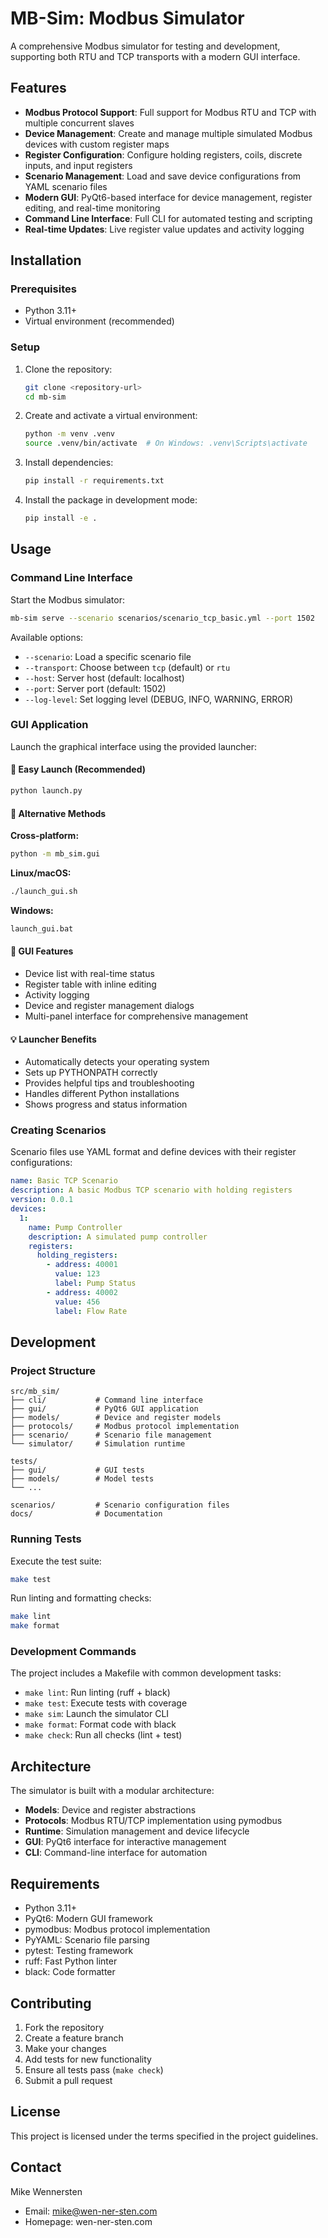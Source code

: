 # MB-Sim: Modbus Simulator

A comprehensive Modbus simulator for testing and development, supporting both RTU and TCP transports with a modern GUI interface.

## Features

- **Modbus Protocol Support**: Full support for Modbus RTU and TCP with multiple concurrent slaves
- **Device Management**: Create and manage multiple simulated Modbus devices with custom register maps
- **Register Configuration**: Configure holding registers, coils, discrete inputs, and input registers
- **Scenario Management**: Load and save device configurations from YAML scenario files
- **Modern GUI**: PyQt6-based interface for device management, register editing, and real-time monitoring
- **Command Line Interface**: Full CLI for automated testing and scripting
- **Real-time Updates**: Live register value updates and activity logging

## Installation

### Prerequisites

- Python 3.11+
- Virtual environment (recommended)

### Setup

1. Clone the repository:
   ```bash
   git clone <repository-url>
   cd mb-sim
   ```

2. Create and activate a virtual environment:
   ```bash
   python -m venv .venv
   source .venv/bin/activate  # On Windows: .venv\Scripts\activate
   ```

3. Install dependencies:
   ```bash
   pip install -r requirements.txt
   ```

4. Install the package in development mode:
   ```bash
   pip install -e .
   ```

## Usage

### Command Line Interface

Start the Modbus simulator:
```bash
mb-sim serve --scenario scenarios/scenario_tcp_basic.yml --port 1502
```

Available options:
- `--scenario`: Load a specific scenario file
- `--transport`: Choose between `tcp` (default) or `rtu`
- `--host`: Server host (default: localhost)
- `--port`: Server port (default: 1502)
- `--log-level`: Set logging level (DEBUG, INFO, WARNING, ERROR)

### GUI Application

Launch the graphical interface using the provided launcher:

#### 🚀 **Easy Launch (Recommended)**
```bash
python launch.py
```

#### 📝 **Alternative Methods**

**Cross-platform:**
```bash
python -m mb_sim.gui
```

**Linux/macOS:**
```bash
./launch_gui.sh
```

**Windows:**
```bash
launch_gui.bat
```

#### 🎯 **GUI Features**
- Device list with real-time status
- Register table with inline editing
- Activity logging
- Device and register management dialogs
- Multi-panel interface for comprehensive management

#### 💡 **Launcher Benefits**
- Automatically detects your operating system
- Sets up PYTHONPATH correctly
- Provides helpful tips and troubleshooting
- Handles different Python installations
- Shows progress and status information

### Creating Scenarios

Scenario files use YAML format and define devices with their register configurations:

```yaml
name: Basic TCP Scenario
description: A basic Modbus TCP scenario with holding registers
version: 0.0.1
devices:
  1:
    name: Pump Controller
    description: A simulated pump controller
    registers:
      holding_registers:
        - address: 40001
          value: 123
          label: Pump Status
        - address: 40002
          value: 456
          label: Flow Rate
```

## Development

### Project Structure

```
src/mb_sim/
├── cli/           # Command line interface
├── gui/           # PyQt6 GUI application
├── models/        # Device and register models
├── protocols/     # Modbus protocol implementation
├── scenario/      # Scenario file management
└── simulator/     # Simulation runtime

tests/
├── gui/           # GUI tests
├── models/        # Model tests
└── ...

scenarios/         # Scenario configuration files
docs/              # Documentation
```

### Running Tests

Execute the test suite:
```bash
make test
```

Run linting and formatting checks:
```bash
make lint
make format
```

### Development Commands

The project includes a Makefile with common development tasks:

- `make lint`: Run linting (ruff + black)
- `make test`: Execute tests with coverage
- `make sim`: Launch the simulator CLI
- `make format`: Format code with black
- `make check`: Run all checks (lint + test)

## Architecture

The simulator is built with a modular architecture:

- **Models**: Device and register abstractions
- **Protocols**: Modbus RTU/TCP implementation using pymodbus
- **Runtime**: Simulation management and device lifecycle
- **GUI**: PyQt6 interface for interactive management
- **CLI**: Command-line interface for automation

## Requirements

- Python 3.11+
- PyQt6: Modern GUI framework
- pymodbus: Modbus protocol implementation
- PyYAML: Scenario file parsing
- pytest: Testing framework
- ruff: Fast Python linter
- black: Code formatter

## Contributing

1. Fork the repository
2. Create a feature branch
3. Make your changes
4. Add tests for new functionality
5. Ensure all tests pass (`make check`)
6. Submit a pull request

## License

This project is licensed under the terms specified in the project guidelines.

## Contact

Mike Wennersten
- Email: mike@wen-ner-sten.com
- Homepage: wen-ner-sten.com